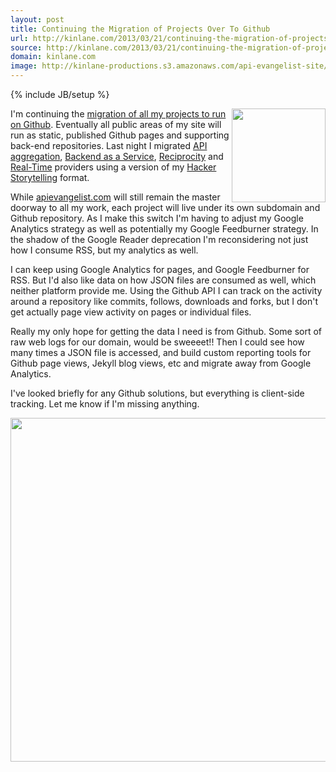 ```yaml
---
layout: post
title: Continuing the Migration of Projects Over To Github
url: http://kinlane.com/2013/03/21/continuing-the-migration-of-projects-over-to-github/
source: http://kinlane.com/2013/03/21/continuing-the-migration-of-projects-over-to-github/
domain: kinlane.com
image: http://kinlane-productions.s3.amazonaws.com/api-evangelist-site/blog/github-kin-lane.png
---
```

{% include JB/setup %}

<p>
     <a href="https://github.com/kinlane" target="_blank"><img src="https://s3.amazonaws.com/kinlane-productions/api-evangelist/github/github-kin-lane.png" alt="" width="150" align="right" /></a>
</p>
<p>
     I'm continuing the <a title="migration of all my projects to run on Github" href="/2013/01/02/all-side-projects-are-now-hosted-on-github/">migration of all my projects to run on Github</a>. Eventually all public areas of my site will run as static, published Github pages and supporting back-end repositories. Last night I migrated <a href="http://aggregation.apievangelist.com/">API aggregation</a>, <a href="http://baas.apievangelist.com/">Backend as a Service</a>, <a href="http://reciprocity.apievangelist.com/">Reciprocity</a> and <a href="http://realtime.apievangelist.com/">Real-Time</a> providers using a version of my <a href="http://hackerstorytelling.com">Hacker Storytelling</a> format.
</p>
<p>
     While <a href="http://apievangelist.com">apievangelist.com</a> will still remain the master doorway to all my work, each project will live under its own subdomain and Github repository. As I make this switch I'm having to adjust my Google Analytics strategy as well as potentially my Google Feedburner strategy. In the shadow of the Google Reader deprecation I'm reconsidering not just how I consume RSS, but my analytics as well.
</p>
<p>
     I can keep using Google Analytics for pages, and Google Feedburner for RSS. But I'd also like data on how JSON files are consumed as well, which neither platform provide me. Using the Github API I can track on the activity around a repository like commits, follows, downloads and forks, but I don't get actually page view activity on pages or individual files.
</p>
<p>
     Really my only hope for getting the data I need is from Github. Some sort of raw web logs for our domain, would be sweeeet!! Then I could see how many times a JSON file is accessed, and build custom reporting tools for Github page views, Jekyll blog views, etc and migrate away from Google Analytics.
</p>
<p>
     I've looked briefly for any Github solutions, but everything is client-side tracking.  Let me know if I'm missing anything.
</p>
<p>
     <a href="https://github.com/kinlane" target="_blank"><img class="c1" src="https://s3.amazonaws.com/kinlane-productions/api-evangelist/github/github-contributions.png" alt="" width="550" /></a>
</p>
